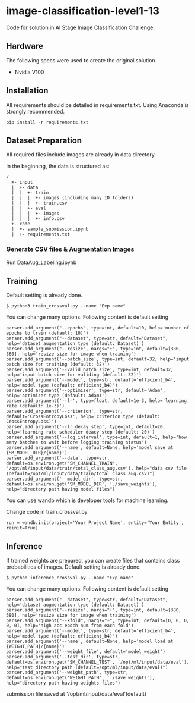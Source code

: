# image-classification-level1-13
Code for solution in AI Stage Image Classification Challenge.

## Hardware
The following specs were used to create the original solution.
- Nvidia V100

## Installation
All requirements should be detailed in requirements.txt. Using Anaconda is strongly recommended.
```
pip install -r requirements.txt
```

## Dataset Preparation
All required files include images are already in data directory.

In the beginning, the data is structured as:
```
/
  +- input
  |  +- data
  |  |  +- train
  |  |  |  +- images (including many ID folders)
  |  |  |  +- train.csv
  |  |  +- eval
  |  |  |  +- images
  |  |  |  +- info.csv
  +- code
  |  +- sample_submission.ipynb
  |  +- requirements.txt
```

### Generate CSV files & Augmentation Images
Run DataAug_Labeling.ipynb

## Training
Default setting is already done.
```console
$ python3 train_crossval.py --name "Exp name"
```

You can change many options.
Following content is default setting
```
parser.add_argument("--epochs", type=int, default=10, help='number of epochs to train (default: 10)')
parser.add_argument("--dataset", type=str, default="Dataset", help='dataset augmentation type (default: Dataset)')
parser.add_argument("--resize", nargs="+", type=int, default=[380, 380], help='resize size for image when training')
parser.add_argument('--batch_size', type=int, default=32, help='input batch size for training (default: 32)')
parser.add_argument('--valid_batch_size', type=int, default=32, help='input batch size for validing (default: 32)')
parser.add_argument('--model', type=str, default='efficient_b4', help='model type (default: efficient_b4)')
parser.add_argument('--optimizer', type=str, default='Adam', help='optimizer type (default: Adam)')
parser.add_argument('--lr', type=float, default=1e-3, help='learning rate (default: 1e-3)')
parser.add_argument('--criterion', type=str, default='CrossEntropyLoss', help='criterion type (default: CrossEntropyLoss)')
parser.add_argument('--lr_decay_step', type=int, default=20, help='learning rate scheduler deacy step (default: 20)')
parser.add_argument('--log_interval', type=int, default=1, help='how many batches to wait before logging training status')
parser.add_argument('--name', default=None, help='model save at {SM_MODEL_DIR}/{name}')
parser.add_argument('--data', type=str, default=os.environ.get('SM_CHANNEL_TRAIN', '/opt/ml/input/data/train/total_class_aug.csv'), help="data csv file (default=/opt/ml/input/data/train/total_class_aug.csv)")
parser.add_argument('--model_dir', type=str, default=os.environ.get('SM_MODEL_DIR', './save_weights'), help="directory path having model files")
```

You can use wandb which is developer tools for machine learning.

Change code in train_crossval.py
```
run = wandb.init(project='Your Project Name', entity='Your Entity', reinit=True)
```

## Inference
If trained weights are prepared, you can create files that contains class probabilities of images.
Default setting is already done.
```console
$ python inference_crossval.py --name "Exp name"
```

You can change many options.
Following content is default setting
```
parser.add_argument("--dataset", type=str, default="Dataset", help='dataset augmentation type (default: Dataset)')
parser.add_argument("--resize", nargs="+", type=int, default=[380, 380], help='resize size for image when training')
parser.add_argument("--kfold", nargs="+", type=int, default=[0, 0, 0, 0, 0], help='high acc epoch num from each fold')
parser.add_argument('--model', type=str, default='efficient_b4', help='model type (default: efficient_b4)')
parser.add_argument('--name', default=None, help='model load at {WEIGHT_PATH}/{name}')
parser.add_argument('--weight_file', default='model_weight')
parser.add_argument('--test_dir', type=str, default=os.environ.get('SM_CHANNEL_TEST', '/opt/ml/input/data/eval'), help="test directory path (default=/opt/ml/input/data/eval)")
parser.add_argument('--weight_path', type=str, default=os.environ.get('WEIGHT_PATH', './save_weights'), help="directory path having weights files")
```

submission file saved at '/opt/ml/input/data/eval'(default)
